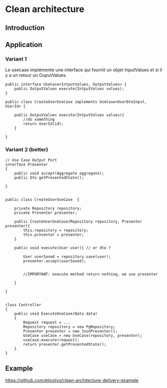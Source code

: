 # Clean architecture

## Introduction

## Application

### Variant 1

Le usecase implémente une interface qui fournit un objet InputValues et si il y a un retour un OuputValues.

    public interface UseCase<IntputValues, OutputValues> {
        public OutputValues execute(IntputValues values);
    }
    
    public class CreateUserUseCase implements UseCase<UserDtoInput, UserId> {
    
        public OutputValues execute(IntputValues values){
            //do something
            return UserId(id);
        }
    
    }


### Variant 2 (better)


    // Use Case Output Port
    interface Presenter
    {
        public void accept(Aggregate aggregate);
        public Dto getPresentedState();
        
    }


    public class CreateUserUseCase  {
    
        private Repository repository;
        private Presenter presenter;
    
        public CreateUserUseCase(Repository repository, Presenter presenter){
            this.repository = repository;
            this.presenter = presenter;
        }
    
        public void execute(User user){ // or dto ?
    
            User userSaved = repository.save(user);
            presenter.accept(userSaved);
    
    
            //IMPORTANT: execute method return nothing, we use presenter
            
        }
        
    }


    class Controller
    {
        public void ExecuteUseCase(Data data)
        {
            Request request = ...
            Repository repository = new PgRepository;
            Presenter presenter = new JsonPresenter();
            UseCase useCase = new UseCase(repository, presenter);
            useCase.execute(request);
            return presenter.getPresentedState();
        }
    }


## Example

https://github.com/eliostvs/clean-architecture-delivery-example


